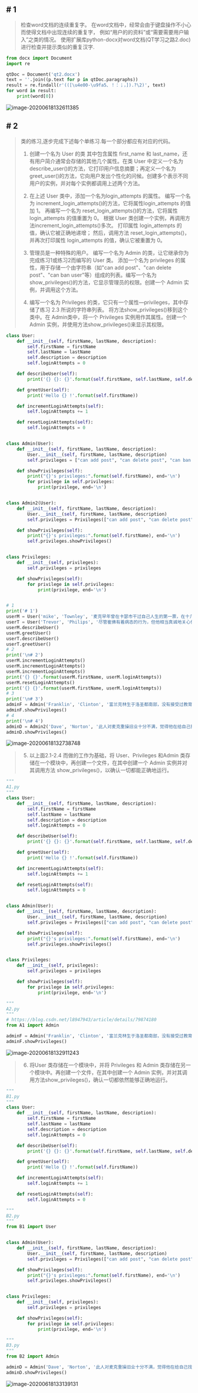 ## # 1

> 检查word文档的连续重复字。
> 在word文档中，经常会由于键盘操作不小心而使得文档中出现连续的重复字，
> 例如“用户的的资料”或“需要需要用户输入”之类的情况。
> 使用扩展库python-docx对word文档(QT学习之路2.doc)进行检查并提示类似的重复汉字.

```python
from docx import Document
import re

qtDoc = Document('qt2.docx')
text = ''.join((p.text for p in qtDoc.paragraphs))
result = re.findall(r'(([\u4e00-\u9fa5、！：；，]).?\2)', text)
for word in result:
	print(word[0])
```

![image-20200618132611385](image-20200618132611385.png)

## # 2

> 类的练习,逐步完成下述每个单练习.每一个部分都应有对应的代码。
> 1. 创建一个名为 User 的类
> 其中包含属性 first_name 和 last_name，还有用户简介通常会存储的其他几个属性。在类 User 中定义一个名为 describe_user()的方法，它打印用户信息摘要；再定义一个名为 greet_user()的方法，它向用户发出个性化的问候。创建多个表示不同用户的实例，并对每个实例都调用上述两个方法。
>
> 2. 在上述 User 类中，添加一个名为login_attempts 的属性。
> 编写一个名为 increment_login_attempts()的方法，它将属性login_attempts 的值加 1。
> 再编写一个名为 reset_login_attempts()的方法，它将属性login_attempts 的值重置为 0。
> 根据 User 类创建一个实例，再调用方法increment_login_attempts()多次。
> 打印属性 login_attempts 的值，确认它被正确地递增；
> 然后，调用方法 reset_login_attempts()，并再次打印属性 login_attempts 的值，确认它被重置为 0。
>
> 3. 管理员是一种特殊的用户。
> 编写一个名为 Admin 的类，让它继承你为完成练习1或练习2而编写的 User 类。
> 添加一个名为 privileges 的属性，用于存储一个由字符串（如"can add post"、"can delete post"、"can ban user"等）组成的列表。编写一个名为 show_privileges()的方法，它显示管理员的权限。创建一个 Admin 实例，并调用这个方法。
>
> 4. 编写一个名为 Privileges 的类，它只有一个属性—privileges，其中存储了练习 2.3 所说的字符串列表。
> 将方法show_privileges()移到这个类中。在 Admin类中，将一个 Privileges 实例用作其属性。创建一个 Admin 实例，并使用方法show_privileges()来显示其权限。

```python
class User:
	def __init__(self, firstName, lastName, description):
		self.firstName = firstName
		self.lastName = lastName
		self.description = description
		self.loginAttempts = 0

	def describeUser(self):
		print('{} {}: {}'.format(self.firstName, self.lastName, self.description))

	def greetUser(self):
		print('Hello {} !'.format(self.firstName))

	def incrementLoginAttempts(self):
		self.loginAttempts += 1

	def resetLoginAttempts(self):
		self.loginAttempts = 0


class Admin(User):
	def __init__(self, firstName, lastName, description):
		User.__init__(self, firstName, lastName, description)
		self.privileges = ["can add post", "can delete post", "can ban user"]

	def showPrivileges(self):
		print("{}'s privileges:".format(self.firstName), end='\n')
		for privilege in self.privileges:
			print(privilege, end='\n')


class Admin2(User):
	def __init__(self, firstName, lastName, description):
		User.__init__(self, firstName, lastName, description)
		self.privileges = Privileges(["can add post", "can delete post", "can ban user"])

	def showPrivileges(self):
		print("{}'s privileges:".format(self.firstName), end='\n')
		self.privileges.showPrivileges()


class Privileges:
	def __init__(self, privileges):
		self.privileges = privileges

	def showPrivileges(self):
		for privilege in self.privileges:
			print(privilege, end='\n')


# 1
print('# 1')
userM = User('mike', 'Townley', '麦克早年曾在卡瑟市干过自己人生的第一票，在十几岁时就蹲了两次牢。')
userT = User('Trevor', 'Philips', '尽管崔佛有着病态的行为，但他相当真诚地关心任何他看得起的亲友。')
userM.describeUser()
userM.greetUser()
userT.describeUser()
userT.greetUser()
# 2
print('\n# 2')
userM.incrementLoginAttempts()
userM.incrementLoginAttempts()
userM.incrementLoginAttempts()
print('{} {}'.format(userM.firstName, userM.loginAttempts))
userM.resetLoginAttempts()
print('{} {}'.format(userM.firstName, userM.loginAttempts))
# 3
print('\n# 3')
adminF = Admin('Franklin', 'Clinton', '富兰克林生于洛圣都南部，没有接受过教育，也没有家庭。')
adminF.showPrivileges()
# 4
print('\n# 4')
adminD = Admin2('Dave', 'Norton', '此人对麦克重操旧业十分不满，觉得他在给自己找麻烦，但对麦克还是不错的，尽力帮他掩盖。')
adminD.showPrivileges()
```

![image-20200618132738748](image-20200618132738748.png)

> 5. 以上面2.1-2.4 而做的工作为基础，将 User、Privileges 和Admin 类存储在一个模块中，再创建一个文件，在其中创建一个 Admin 实例并对其调用方法 show_privileges()，以确认一切都能正确地运行。

```python
"""
A1.py
"""
class User:
	def __init__(self, firstName, lastName, description):
		self.firstName = firstName
		self.lastName = lastName
		self.description = description
		self.loginAttempts = 0

	def describeUser(self):
		print('{} {}: {}'.format(self.firstName, self.lastName, self.description))

	def greetUser(self):
		print('Hello {} !'.format(self.firstName))

	def incrementLoginAttempts(self):
		self.loginAttempts += 1

	def resetLoginAttempts(self):
		self.loginAttempts = 0


class Admin(User):
	def __init__(self, firstName, lastName, description):
		User.__init__(self, firstName, lastName, description)
		self.privileges = Privileges(["can add post", "can delete post", "can ban user"])

	def showPrivileges(self):
		print("{}'s privileges:".format(self.firstName), end='\n')
		self.privileges.showPrivileges()


class Privileges:
	def __init__(self, privileges):
		self.privileges = privileges

	def showPrivileges(self):
		for privilege in self.privileges:
			print(privilege, end='\n')
```

```python
"""
A2.py
"""
# https://blog.csdn.net/l8947943/article/details/79874180
from A1 import Admin

adminF = Admin('Franklin', 'Clinton', '富兰克林生于洛圣都南部，没有接受过教育，也没有家庭。')
adminF.showPrivileges()
```

![image-20200618132911243](image-20200618132911243.png)

> 6. 将User 类存储在一个模块中，并将 Privileges 和 Admin 类存储在另一个模块中。再创建一个文件，在其中创建一个 Admin 实例，并对其调用方法show_privileges()，确认一切都依然能够正确地运行。

```python
"""
B1.py
"""
class User:
	def __init__(self, firstName, lastName, description):
		self.firstName = firstName
		self.lastName = lastName
		self.description = description
		self.loginAttempts = 0

	def describeUser(self):
		print('{} {}: {}'.format(self.firstName, self.lastName, self.description))

	def greetUser(self):
		print('Hello {} !'.format(self.firstName))

	def incrementLoginAttempts(self):
		self.loginAttempts += 1

	def resetLoginAttempts(self):
		self.loginAttempts = 0
```

```python
"""
B2.py
"""
from B1 import User


class Admin(User):
	def __init__(self, firstName, lastName, description):
		User.__init__(self, firstName, lastName, description)
		self.privileges = Privileges(["can add post", "can delete post", "can ban user"])

	def showPrivileges(self):
		print("{}'s privileges:".format(self.firstName), end='\n')
		self.privileges.showPrivileges()


class Privileges:
	def __init__(self, privileges):
		self.privileges = privileges

	def showPrivileges(self):
		for privilege in self.privileges:
			print(privilege, end='\n')
```

```python
"""
B3.py
"""
from B2 import Admin

adminD = Admin('Dave', 'Norton', '此人对麦克重操旧业十分不满，觉得他在给自己找麻烦，但对麦克还是不错的，尽力帮他掩盖。')
adminD.showPrivileges()
```

![image-20200618133139131](image-20200618133139131.png)
